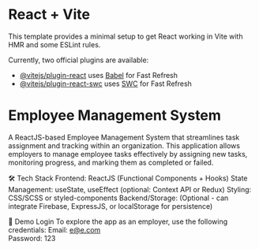 # React + Vite

This template provides a minimal setup to get React working in Vite with HMR and some ESLint rules.

Currently, two official plugins are available:

- [@vitejs/plugin-react](https://github.com/vitejs/vite-plugin-react/blob/main/packages/plugin-react/README.md) uses [Babel](https://babeljs.io/) for Fast Refresh
- [@vitejs/plugin-react-swc](https://github.com/vitejs/vite-plugin-react-swc) uses [SWC](https://swc.rs/) for Fast Refresh

# Employee Management System

A ReactJS-based Employee Management System that streamlines task assignment and tracking within an organization. This application allows employers to manage employee tasks effectively by assigning new tasks, monitoring progress, and marking them as completed or failed.

🛠 Tech Stack
Frontend: ReactJS (Functional Components + Hooks)
State Management: useState, useEffect (optional: Context API or Redux)
Styling: CSS/SCSS or styled-components
Backend/Storage: (Optional - can integrate Firebase, ExpressJS, or localStorage for persistence)

🧪 Demo Login
To explore the app as an employer, use the following credentials:
Email: e@e.com  
Password: 123
